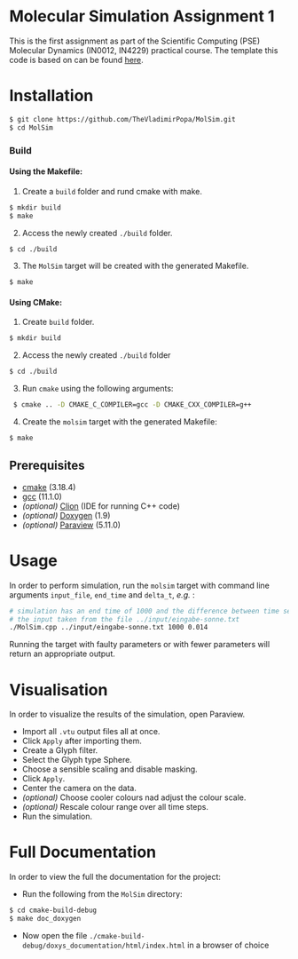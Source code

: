 Molecular Simulation Assignment 1
===
This is the first assignment as part of the Scientific Computing (PSE) Molecular Dynamics (IN0012, IN4229) practical course. The template this code is based on
can be found [here](https://github.com/TUM-I5/MolSim).
# Installation
```bash
$ git clone https://github.com/TheVladimirPopa/MolSim.git
$ cd MolSim
```
### Build

#### Using the Makefile:

1. Create a `build` folder and rund cmake with make.
```bash
$ mkdir build
$ make
```
2. Access the newly created `./build` folder.
```bash
$ cd ./build
```
3. The `MolSim` target will be created with the generated Makefile.
```bash
$ make
```

#### Using CMake:
1. Create `build` folder.
```bash
$ mkdir build
```
2. Access the newly created `./build` folder
```bash
$ cd ./build 
```
3. Run `cmake` using the following arguments:
```bash
 $ cmake .. -D CMAKE_C_COMPILER=gcc -D CMAKE_CXX_COMPILER=g++
```
4. Create the `molsim` target with the generated Makefile:
```bash 
$ make
```

## Prerequisites
- [cmake](https://cmake.org/) (3.18.4)
- [gcc](https://gcc.gnu.org/) (11.1.0)
- _(optional)_ [Clion](https://www.jetbrains.com/clion/) (IDE for running C++ code)
- _(optional)_ [Doxygen](https://doxygen.nl/) (1.9)
- _(optional)_ [Paraview](https://www.paraview.org/) (5.11.0)

# Usage
In order to perform simulation, run the `molsim` target with command line arguments 
`input_file`, `end_time` and `delta_t`, _e.g._ :
```bash
# simulation has an end time of 1000 and the difference between time segments (delta_t) is 0.014, with 
# the input taken from the file ../input/eingabe-sonne.txt
./MolSim.cpp ../input/eingabe-sonne.txt 1000 0.014
```
Running the target with faulty parameters or with fewer parameters will return an appropriate output.

# Visualisation
In order to visualize the results of the simulation, open Paraview.
- Import all `.vtu` output files all at once.
- Click `Apply` after importing them.
- Create a Glyph filter.
- Select the Glyph type Sphere.
- Choose a sensible scaling and disable masking.
- Click `Apply`.
- Center the camera on the data.
- _(optional)_ Choose cooler colours nad adjust the colour scale.
- _(optional)_ Rescale colour range over all time steps.
- Run the simulation.

# Full Documentation
In order to view the full the documentation for the project:
- Run the following from the `MolSim` directory:
```bash
$ cd cmake-build-debug
$ make doc_doxygen
```
- Now open the file `./cmake-build-debug/doxys_documentation/html/index.html` in a browser of choice